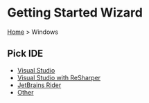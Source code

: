 <!--
GENERATED FILE - DO NOT EDIT
This file was generated by [MarkdownSnippets](https://github.com/SimonCropp/MarkdownSnippets).
Source File: /docs/mdsource/wiz/pickide_Windows.source.md
To change this file edit the source file and then run MarkdownSnippets.
-->

# Getting Started Wizard

[Home](/docs/wiz/readme.md) > Windows

## Pick IDE
 * [Visual Studio](picktest_Windows_VisualStudio.md)
 * [Visual Studio with ReSharper](picktest_Windows_VisualStudioWithReSharper.md)
 * [JetBrains Rider](picktest_Windows_Rider.md)
 * [Other](picktest_Windows_Other.md)

